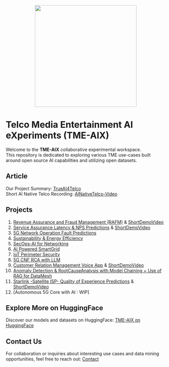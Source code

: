 <div align="center">
    <img src="https://raw.githubusercontent.com/fenar/TME-AIX/main/images/TME-AiX-Logo.png" width="321"/>
</div>

# Telco Media Entertainment AI eXperiments (TME-AIX)
Welcome to the **TME-AIX** collaborative experimental workspace. <br>
This repository is dedicated to exploring various TME use-cases built around open source AI capabilities and utilizing open datasets.

## Article
Our Project Summary: [TrueAI4Telco](https://medium.com/open-5g-hypercore/episode-xxiii-trueai4telco-3e372898ce06) <br>
Short AI Native Telco Recording: [AINativeTelco-Video](https://drive.google.com/file/d/1AuImD3qL28GGekMuSQSFP7aYV5kMxmPj/view?usp=sharing)

## Projects
1. [Revenue Assurance and Fraud Management (RAFM)](https://github.com/fenar/TME-AIX/tree/main/revenueassurance) & [ShortDemoVideo](https://drive.google.com/file/d/19XQey7w_q6xW79fwUebDXJbCDQWXQcFs/view?usp=drive_link)
2. [Service Assurance Latency & NPS Predictions](https://github.com/fenar/TME-AIX/tree/main/serviceassurance) & [ShortDemoVideo](https://drive.google.com/file/d/1QIm2rmIkZOiozLVoDhKVgUimPJH3WUi7/view?usp=drive_link)
3. [5G Network Operation Fault Predictions](https://github.com/fenar/TME-AIX/tree/main/5gnetops)
4. [Sustainability & Energy Efficiency](https://github.com/fenar/TME-AIX/tree/main/sustainability)
5. [SecOps-AI for Networking](https://github.com/fenar/TME-AIX/tree/main/secops)
6. [AI Powered SmartGrid](https://github.com/fenar/TME-AIX/tree/main/smartgrid)
7. [IoT Perimeter Security](https://github.com/fenar/TME-AIX/tree/main/iot-sec)
8. [5G CNF RCA with LLM](https://github.com/ansonmez/5g_llm_ilab_demo)
9. [Customer Relation Management Voice App](https://github.com/tme-osx/TME-AIX/tree/main/crm) & [ShortDemoVideo](https://drive.google.com/file/d/1SwPuo9_eCwWnHfqjMYXAgCoTEeFhnB_H/view?usp=drive_link)
10. [Anomaly Detection & RootCauseAnalysis with Model Chaining + Use of RAG for DataMesh](https://github.com/tme-osx/TME-AIX/tree/main/llm-rca)
11. [Starlink -Satellite ISP- Quality of Experience Predictions](https://github.com/tme-osx/TME-AIX/tree/main/starlink) & [ShortDemoVideo](https://drive.google.com/file/d/1a7XK0_xnhs9NEAQu5QqcjIhysn13zbrC)
12. [Autonomous 5G Core with AI : WIP]

## Explore More on HuggingFace
Discover our models and datasets on HuggingFace:
[TME-AIX on HuggingFace](https://huggingface.co/collections/fenar/tme-aix-66737384ab5687fe3d9a4b94)

## Contact Us
For collaboration or inquiries about interesting use cases and data mining opportunities, feel free to reach out:
[Contact](https://www.linkedin.com/in/fenar/)

